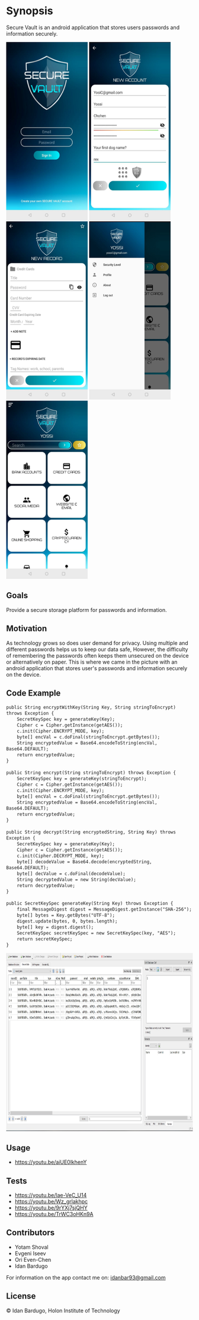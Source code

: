 # Synopsis

Secure Vault is an android application that stores users passwords and information securely.

<img src="images/Screenshot_20191202-002715.jpg" width = 220 height = 480/> <span> <img src="images/Screenshot_20191202-003009.jpg" width = 220 height = 480/> </span>
<img src="images/Screenshot_20191202-003244.jpg" width = 220 height = 480/> <span> <img src="images/Screenshot_20191202-010135.jpg" width = 220 height = 480/> <img src="images/Screenshot_20191202-003337.jpg" width = 220 height = 480/> </span>

## Goals

Provide a secure storage platform for passwords and information.

## Motivation

As technology grows so does user demand for privacy. 
Using multiple and different passwords helps us to keep our data safe, However,
the difficulty of remembering the passwords often keeps them unsecured on the device or alternatively on paper.
This is where we came in the picture with an android application that stores user's passwords and information securely on the device.

## Code Example

    public String encryptWithKey(String Key, String stringToEncrypt) throws Exception {
        SecretKeySpec key = generateKey(Key);
        Cipher c = Cipher.getInstance(getAES());
        c.init(Cipher.ENCRYPT_MODE, key);
        byte[] encVal = c.doFinal(stringToEncrypt.getBytes());
        String encryptedValue = Base64.encodeToString(encVal, Base64.DEFAULT);
        return encryptedValue;
    }

    public String encrypt(String stringToEncrypt) throws Exception {
        SecretKeySpec key = generateKey(stringToEncrypt);
        Cipher c = Cipher.getInstance(getAES());
        c.init(Cipher.ENCRYPT_MODE, key);
        byte[] encVal = c.doFinal(stringToEncrypt.getBytes());
        String encryptedValue = Base64.encodeToString(encVal, Base64.DEFAULT);
        return encryptedValue;
    }

    public String decrypt(String encryptedString, String Key) throws Exception {
        SecretKeySpec key = generateKey(Key);
        Cipher c = Cipher.getInstance(getAES());
        c.init(Cipher.DECRYPT_MODE, key);
        byte[] decodeValue = Base64.decode(encryptedString, Base64.DEFAULT);
        byte[] decValue = c.doFinal(decodeValue);
        String decryptedValue = new String(decValue);
        return decryptedValue;
    }

    public SecretKeySpec generateKey(String Key) throws Exception {
        final MessageDigest digest = MessageDigest.getInstance("SHA-256");
        byte[] bytes = Key.getBytes("UTF-8");
        digest.update(bytes, 0, bytes.length);
        byte[] key = digest.digest();
        SecretKeySpec secretKeySpec = new SecretKeySpec(key, "AES");
        return secretKeySpec;
    }

<img src="images/data_saved_encrpyted.jpg" width = 1200 height = 480/>

## Usage

- https://youtu.be/aiUE0lkhenY

## Tests
- https://youtu.be/lae-VeC_U14
- https://youtu.be/Wz_grlakhpc
- https://youtu.be/9rYXj7sjQHY
- https://youtu.be/TrWC3oHKn9A

## Contributors

- Yotam Shoval
- Evgeni Iseev
- Ori Even-Chen
- Idan Bardugo

For information on the app contact me on:
idanbar93@gmail.com

## License

© Idan Bardugo, Holon Institute of Technology
